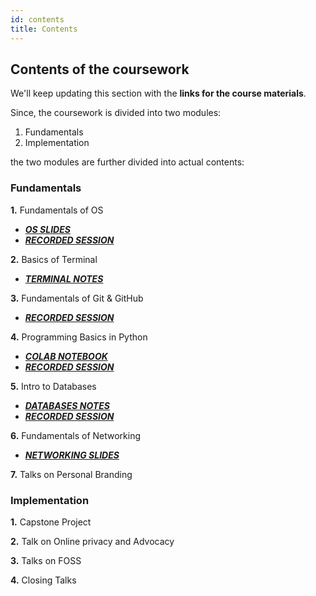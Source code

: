 ```yaml
---
id: contents
title: Contents
---
```


## Contents of the coursework

We'll keep updating this section with the **links for the course materials**.

Since, the coursework is divided into two modules:
1. Fundamentals
2. Implementation

the two modules are further divided into actual contents:
### Fundamentals
**1.** Fundamentals of OS
- _**<a href="https://docs.google.com/presentation/d/13UcAkVzmiPzW1Cyo7wRl51DJvaPu93e72ZyxdYqlAyM/edit#slide=id.gc6f90357f_0_0" target="_blank">OS SLIDES</a>**_
-  _**<a href="https://classroom.vrook.co/playback/presentation/2.0/playback.html?meetingId=0c45975583a7c90e11c71a630b48f8b864dc8379-1594445443466" target="_blank">RECORDED SESSION</a>**_

**2.** Basics of Terminal
- _**<a href="working-with-editors" target="_blank">TERMINAL NOTES</a>**_

**3.** Fundamentals of Git & GitHub
- _**<a href="https://classroom.vrook.co/playback/presentation/2.0/playback.html?meetingId=0c45975583a7c90e11c71a630b48f8b864dc8379-1595049657548" target="_blank">RECORDED SESSION</a>**_

**4.** Programming Basics in Python
- _**<a href="https://colab.research.google.com/drive/19noPBWne5gYdjDghZziC6yAtB07NgXUm?usp=sharing" target="_blank">COLAB NOTEBOOK</a>**_
- _**<a href="https://classroom.vrook.co/playback/presentation/2.0/playback.html?meetingId=0c45975583a7c90e11c71a630b48f8b864dc8379-1595482114956" target="_blank">RECORDED SESSION</a>**_

**5.** Intro to Databases
- _**<a href="intro-to-databases" target="_blank">DATABASES NOTES</a>**_
- _**<a href="https://classroom.vrook.co/playback/presentation/2.0/playback.html?meetingId=0c45975583a7c90e11c71a630b48f8b864dc8379-1596258547818" target="_blank">RECORDED SESSION</a>**_

**6.** Fundamentals of Networking
- _**<a href="https://classroom.vrook.co/playback/presentation/2.0/playback.html?meetingId=0c45975583a7c90e11c71a630b48f8b864dc8379-1596258547818" target="_blank">NETWORKING SLIDES</a>**_

**7.** Talks on Personal Branding

### Implementation
**1.** Capstone Project

**2.** Talk on Online privacy and Advocacy

**3.** Talks on FOSS

**4.** Closing Talks

